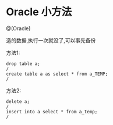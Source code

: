 # Oracle 小方法

@(Oracle)



造的数据,执行一次就没了,可以事先备份

方法1:
```
drop table a;
/
create table a as select * from a_TEMP;
/
```
方法2:
```
delete a;
/
insert into a select * from a_temp;
/
```

